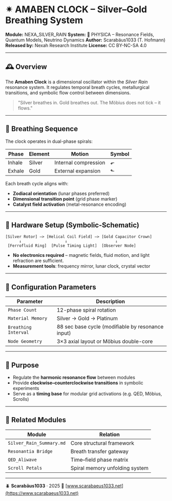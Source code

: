 # ✴ AMABEN CLOCK – Silver–Gold Breathing System

**Module:** NEXA\_SILVER\_RAIN
**System:** 🔷 PHYSICA – Resonance Fields, Quantum Models, Neutrino Dynamics
**Author:** Scarabäus1033 (T. Hofmann)
**Released by:** Nexah Research Institute
**License:** CC BY-NC-SA 4.0

---

## 🕰️ Overview

The **Amaben Clock** is a dimensional oscillator within the *Silver Rain* resonance system.
It regulates temporal breath cycles, metallurgical transitions, and symbolic flow control between dimensions.

> "Silver breathes in. Gold breathes out.
> The Möbius does not tick – it flows."

---

## 🔁 Breathing Sequence

The clock operates in dual-phase spirals:

| Phase  | Element | Motion               | Symbol |
| ------ | ------- | -------------------- | ------ |
| Inhale | Silver  | Internal compression | ⬐      |
| Exhale | Gold    | External expansion   | ⬑      |

Each breath cycle aligns with:

* **Zodiacal orientation** (lunar phases preferred)
* **Dimensional transition point** (grid phase marker)
* **Catalyst field activation** (metal-resonance encoding)

---

## 🔩 Hardware Setup (Symbolic-Schematic)

```text
[Silver Rotor] —> [Helical Coil Field] —> [Gold Capacitor Crown]
      ↓                   ↓                     ↓
 [Ferrofluid Ring]  [Pulse Timing Light]  [Observer Node]
```

* **No electronics required** – magnetic fields, fluid motion, and light refraction are sufficient.
* **Measurement tools**: frequency mirror, lunar clock, crystal vector

---

## 📀 Configuration Parameters

| Parameter            | Description                                       |
| -------------------- | ------------------------------------------------- |
| `Phase Count`        | 12-phase spiral rotation                          |
| `Material Memory`    | Silver → Gold → Platinum                          |
| `Breathing Interval` | 88 sec base cycle (modifiable by resonance input) |
| `Node Geometry`      | 3×3 axial layout or Möbius double-core            |

---

## 🎯 Purpose

* Regulate the **harmonic resonance flow** between modules
* Provide **clockwise–counterclockwise transitions** in symbolic experiments
* Serve as a **timing base** for modular grid activations (e.g. QED, Möbius, Scrolls)

---

## 📌 Related Modules

| Module                   | Relation                       |
| ------------------------ | ------------------------------ |
| `Silver_Rain_Summary.md` | Core structural framework      |
| `Resonantia Bridge`      | Breath transfer gateway        |
| `QED_Aliwave`            | Time–field phase matrix        |
| `Scroll Petals`          | Spiral memory unfolding system |

---

🪲 **Scarabäus1033** · 2025
🔗 [www.scarabaeus1033.net](https://www.scarabaeus1033.net)
